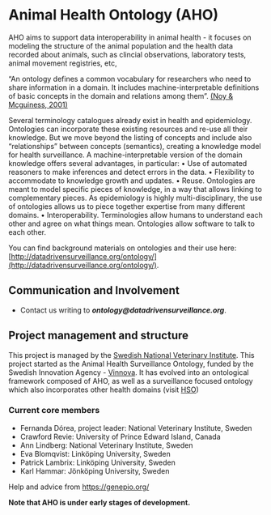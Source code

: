 # Animal Health Ontology (AHO)

AHO aims to support data interoperability in animal health - it focuses on modeling the structure of the animal population and the health data recorded about animals, such as clincial observations, laboratory tests, animal movement registries, etc, 

“An ontology defines a common vocabulary for researchers who need to share information in a domain. It includes machine-interpretable definitions of basic concepts in the domain and relations among them”. [(Noy & Mcguiness, 2001)](http://protege.stanford.edu/publications/ontology\_development/ontology101.pdf)

Several terminology catalogues already exist in health and epidemiology. Ontologies can incorporate these existing resources and re-use all their knowledge. But we move beyond the listing of concepts and include also “relationships” between concepts (semantics), creating a knowledge model for health surveillance. A machine-interpretable version of the domain knowledge offers several advantages, in particular: 
•	Use of automated reasoners to make inferences and detect errors in the data.
•	Flexibility to accommodate to knowledge growth and updates. 
•	Reuse. Ontologies are meant to model specific pieces of knowledge, in a way that allows linking to complementary pieces. As epidemiology is highly multi-disciplinary, the use of ontologies allows us to piece together expertise from many different domains. 
•	Interoperability. Terminologies allow humans to understand each other and agree on what things mean. Ontologies allow software to talk to each other.

You can find background materials on ontologies and their use here: [http://datadrivensurveillance.org/ontology/](http://datadrivensurveillance.org/ontology/).
 
## Communication and Involvement
* Contact us writing to **_ontology@datadrivensurveillance.org_**. 

## Project management and structure
This project is managed by the [Swedish National Veterinary Institute](http://www.sva.se). 
This project started as the Animal Health Surveillance Ontology, funded by the Swedish Innovation Agency - [Vinnova](http://www.vinnova.se/en/). It has evolved into an ontological framework composed of AHO, as well as a surveillance focused ontology which also incorporates other health domains (visit [HSO](https://github.com/SVA-SE/HSO))


### Current core members 
* Fernanda Dórea, project leader: National Veterinary Institute, Sweden
* Crawford Revie: University of Prince Edward Island, Canada
* Ann Lindberg: National Veterinary Institute, Sweden
* Eva Blomqvist: Linköping University, Sweden
* Patrick Lambrix: Linköping University, Sweden
* Karl Hammar: Jönköping University, Sweden

Help and advice from https://genepio.org/

**Note that AHO is under early stages of development.**


